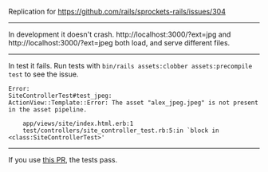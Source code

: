 Replication for https://github.com/rails/sprockets-rails/issues/304

-----------

In development it doesn't crash.
http://localhost:3000/?ext=jpg and http://localhost:3000/?ext=jpeg both load, and serve different files.

-----------

In test it fails. Run tests with `bin/rails assets:clobber assets:precompile test` to see the issue.

```
Error:
SiteControllerTest#test_jpeg:
ActionView::Template::Error: The asset "alex_jpeg.jpeg" is not present in the asset pipeline.

    app/views/site/index.html.erb:1
    test/controllers/site_controller_test.rb:5:in `block in <class:SiteControllerTest>'
```

------------

If you use [this PR](https://github.com/rails/sprockets/pull/781), the tests pass.
